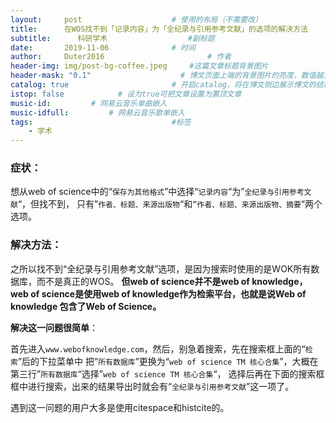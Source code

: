 ```yaml
---
layout:     post   				    # 使用的布局（不需要改）
title:      在WOS找不到「记录内容」为「全纪录与引用参考文献」的选项的解决方法 				# 标题 
subtitle:      科研学术                  #副标题
date:       2019-11-06 				# 时间
author:     Duter2016 						# 作者
header-img: img/post-bg-coffee.jpeg 	#这篇文章标题背景图片
header-mask: "0.1"                    # 博文页面上端的背景图片的亮度，数值越大越黑暗
catalog: true 						# 开启catalog，将在博文侧边展示博文的结构
istop: false            # 设为true可把文章设置为置顶文章
music-id:         # 网易云音乐单曲嵌入
music-idfull:         # 网易云音乐歌单嵌入
tags:								#标签
    - 学术
---
```


### 症状：

想从web of science中的“`保存为其他格式`”中选择“`记录内容`“为”`全纪录与引用参考文献`“，但找不到，
只有”`作者、标题、来源出版物`“和`”作者、标题、来源出版物、摘要`“两个选项。

### 解决方法：

之所以找不到“全纪录与引用参考文献”选项，是因为搜索时使用的是WOK所有数据库，而不是真正的WOS。
**但web of science并不是web of knowledge，web of science是使用web of knowledge作为检索平台，也就是说Web of knowledge 包含了Web of Science。**

**解决这一问题很简单**：

首先进入`www.webofknowledge.com`，然后，别急着搜索，先在搜索框上面的“`检索`”后的下拉菜单中
把“`所有数据库`”更换为“`web of science TM 核心合集`”，大概在第三行”`所有数据库`“选择”`web of science TM 核心合集`“，
选择后再在下面的搜索框框中进行搜索，出来的结果导出时就会有“`全纪录与引用参考文献`”这一项了。

遇到这一问题的用户大多是使用citespace和histcite的。
